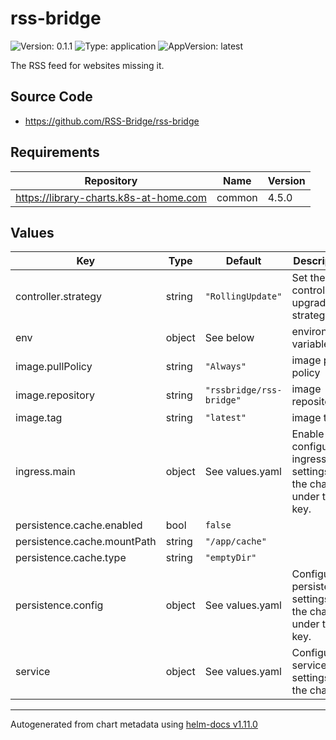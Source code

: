 # rss-bridge

![Version: 0.1.1](https://img.shields.io/badge/Version-0.1.1-informational?style=flat-square) ![Type: application](https://img.shields.io/badge/Type-application-informational?style=flat-square) ![AppVersion: latest](https://img.shields.io/badge/AppVersion-latest-informational?style=flat-square)

The RSS feed for websites missing it.

## Source Code

* <https://github.com/RSS-Bridge/rss-bridge>

## Requirements

| Repository | Name | Version |
|------------|------|---------|
| https://library-charts.k8s-at-home.com | common | 4.5.0 |

## Values

| Key | Type | Default | Description |
|-----|------|---------|-------------|
| controller.strategy | string | `"RollingUpdate"` | Set the controller upgrade strategy |
| env | object | See below | environment variables. |
| image.pullPolicy | string | `"Always"` | image pull policy |
| image.repository | string | `"rssbridge/rss-bridge"` | image repository |
| image.tag | string | `"latest"` | image tag |
| ingress.main | object | See values.yaml | Enable and configure ingress settings for the chart under this key. |
| persistence.cache.enabled | bool | `false` |  |
| persistence.cache.mountPath | string | `"/app/cache"` |  |
| persistence.cache.type | string | `"emptyDir"` |  |
| persistence.config | object | See values.yaml | Configure persistence settings for the chart under this key. |
| service | object | See values.yaml | Configures service settings for the chart. |

----------------------------------------------
Autogenerated from chart metadata using [helm-docs v1.11.0](https://github.com/norwoodj/helm-docs/releases/v1.11.0)
